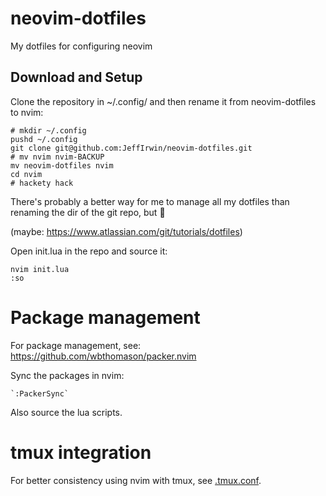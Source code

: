 
# neovim-dotfiles

My dotfiles for configuring neovim

## Download and Setup

Clone the repository in ~/.config/ and then rename it from neovim-dotfiles to nvim:

	# mkdir ~/.config
	pushd ~/.config
    git clone git@github.com:JeffIrwin/neovim-dotfiles.git
	# mv nvim nvim-BACKUP
	mv neovim-dotfiles nvim
	cd nvim
	# hackety hack

There's probably a better way for me to manage all my dotfiles than renaming the dir of the git repo, but 🤷

(maybe:  https://www.atlassian.com/git/tutorials/dotfiles)

Open init.lua in the repo and source it:

    nvim init.lua
	:so

# Package management

For package management, see:  https://github.com/wbthomason/packer.nvim

Sync the packages in nvim:

    `:PackerSync`

Also source the lua scripts.

# tmux integration

For better consistency using nvim with tmux, see [.tmux.conf](.tmux.conf).

